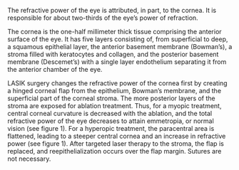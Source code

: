 The refractive power of the eye is attributed, in part, to the cornea. It is responsible for about two-thirds of the eye’s power of refraction.

The cornea is the one-half millimeter thick tissue comprising the anterior surface of the eye. It has five layers consisting of, from superficial to deep, a squamous epithelial layer, the anterior basement membrane (Bowman’s), a stroma filled with keratocytes and collagen, and the posterior basement membrane (Descemet’s) with a single layer endothelium separating it from the anterior chamber of the eye.

LASIK surgery changes the refractive power of the cornea first by creating a hinged corneal flap from the epithelium, Bowman’s membrane, and the superficial part of the corneal stroma. The more posterior layers of the stroma are exposed for ablation treatment. Thus, for a myopic treatment, central corneal curvature is decreased with the ablation, and the total refractive power of the eye decreases to attain emmetropia, or normal vision (see figure 1). For a hyperopic treatment, the paracentral area is flattened, leading to a steeper central cornea and an increase in refractive power (see figure 1). After targeted laser therapy to the stroma, the flap is replaced, and reepithelialization occurs over the flap margin. Sutures are not necessary.